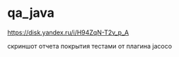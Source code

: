 # qa_java

https://disk.yandex.ru/i/H94ZqN-T2v_p_A   

скриншот отчета покрытия тестами от плагина jacoco
